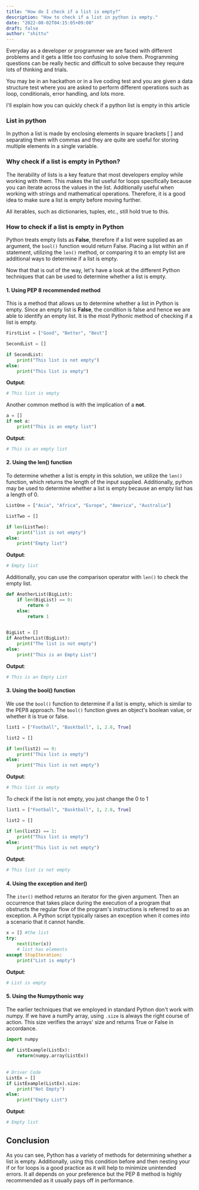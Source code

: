 ```yaml
---
title: "How do I check if a list is empty?"
description: "How to check if a list in python is empty."
date: "2022-08-02T04:15:05+09:00"
draft: false
author: "shittu"
---
```


Everyday as a developer or programmer we are faced with different problems and it gets a little too confusing to solve them. Programming questions can be really hectic and difficult to solve because they require lots of thinking and trials. 

You may be in an hackathon or in a live coding test and you are given a data structure test where you are asked to perform different operations such as loop, conditionals, error handling, and lots more. 

I'll explain how you can quickly check if a python list is empty in this article


### List in python
In python a list is made by enclosing elements in square brackets [  ] and separating them with commas and they are quite are useful for storing multiple elements in a single variable.


### Why check if a list is empty in Python?
The iterability of lists is a key feature that most developers employ while working with them. This makes the list useful for loops specifically because you can iterate across the values in the list. Additionally useful when working with strings and mathematical operations. Therefore, it is a good idea to make sure a list is empty before moving further.

All iterables, such as dictionaries, tuples, etc., still hold true to this.

### How to check if a list is empty in Python
Python treats empty lists as **False**, therefore if a list were supplied as an argument, the `bool()` function would return False. Placing a list within an if statement, utilizing the `len()` method, or comparing it to an empty list are additional ways to determine if a list is empty.

Now that that is out of the way, let's have a look at the different Python techniques that can be used to determine whether a list is empty.


#### 1. Using PEP 8 recommended method
This is a method that allows us to determine whether a list in Python is empty. Since an empty list is **False**, the condition is false and hence we are able to identify an empty list. It is the most Pythonic method of checking if a list is empty. 

```python
FirstList = ["Good", "Better", "Best"]

SecondList = []

if SecondList:
    print("This list is not empty")
else:
    print("This list is empty")

```

**Output**:
```python
# This list is empty
```

Another common method is with the implication of a **not**.

```python
a = []
if not a:
    print("This is an empty list")

```

**Output**:
```python
# This is an empty list
```

#### 2. Using the len() function
To determine whether a list is empty in this solution, we utilize the `len()` function, which returns the length of the input supplied. Additionally, python may be used to determine whether a list is empty because an empty list has a length of 0.

```python
ListOne = ["Asia", "Africa", "Europe", "America", "Australia"]

ListTwo = []

if len(ListTwo):
    print("list is not empty")
else:
    print("Empty list")

```

**Output**:
```python
# Empty list
```

Additionally, you can use the comparison operator with `len()` to check the empty list.
```python
def AnotherList(BigList):
    if len(BigList) == 0:
        return 0
    else:
        return 1
 

BigList = []
if AnotherList(BigList):
    print("The list is not empty")
else:
    print("This is an Empty List")

```

**Output**:
```python
# This is an Empty List
```

#### 3. Using the bool() function
We use the `bool()` function to determine if a list is empty, which is similar to the PEP8 approach. The `bool()` function gives an object's boolean value, or whether it is true or false.

```python
list1 = ["Football", "Basktball", 1, 2.8, True]

list2 = []

if len(list2) == 0:
    print("This list is empty")
else:
    print("This list is not empty")

```
**Output**:
```python
# This list is empty
```
To check if the list is not empty, you just change the 0 to 1

```python
list1 = ["Football", "Basktball", 1, 2.8, True]

list2 = []

if len(list2) == 1:
    print("This list is empty")
else:
    print("This list is not empty")

```
**Output**:
```python
# This list is not empty
```

#### 4. Using the exception and iter()
The `iter()` method returns an iterator for the given argument. Then an occurrence that takes place during the execution of a program that obstructs the regular flow of the program's instructions is referred to as an exception. A Python script typically raises an exception when it comes into a scenario that it cannot handle.

```python
x = [] #the list
try:
    next(iter(x))
    # list has elements
except StopIteration:
    print("List is empty")

```

**Output**:
```python
# List is empty
```

#### 5. Using the Numpythonic way
The earlier techniques that we employed in standard Python don't work with numpy. If we have a numPy array, using `.size` is always the right course of action. This size verifies the arrays' size and returns True or False in accordance.

```python
import numpy
 
def ListExample(ListEx):
    return(numpy.array(ListEx))
 
 
# Driver Code
ListEx = []
if ListExample(ListEx).size:
    print("Not Empty")
else:
    print("Empty List")

```

**Output**:
```python
# Empty list
```

## Conclusion

As you can see, Python has a variety of methods for determining whether a list is empty. Additionally, using this condition before and then nesting your if or for loops is a good practice as it will help to minimize unintended errors. It all depends on your preference but the PEP 8 method is highly recommended as it usually pays off in performance.







